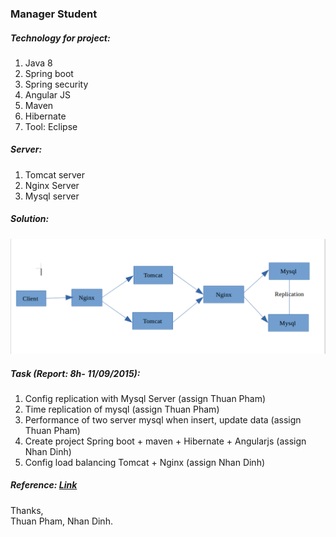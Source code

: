 ### Manager Student 

##### Technology for project:
  1. Java 8
  2. Spring boot
  3. Spring security
  4. Angular JS
  5. Maven
  6. Hibernate
  7. Tool: Eclipse 
  
##### Server:
  1. Tomcat server 
  2. Nginx Server
  3. Mysql server

##### Solution:

![Flowers](/images/model.png)

##### Task (Report: 8h- 11/09/2015):
  1. Config replication with Mysql Server (assign Thuan Pham)
  2. Time replication of mysql (assign Thuan Pham)
  3. Performance of two server mysql when insert, update data (assign Thuan Pham)
  4. Create project Spring boot + maven + Hibernate + Angularjs (assign Nhan Dinh)
  5. Config load balancing Tomcat + Nginx (assign Nhan Dinh)

##### Reference: [Link](https://www.digitalocean.com/community/tutorials/how-to-set-up-mysql-master-master-replication)
Thanks,  
Thuan Pham, Nhan Dinh.

